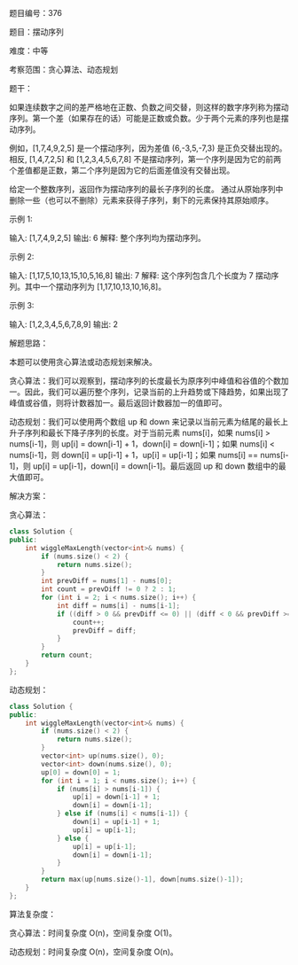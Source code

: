 题目编号：376

题目：摆动序列

难度：中等

考察范围：贪心算法、动态规划

题干：

如果连续数字之间的差严格地在正数、负数之间交替，则这样的数字序列称为摆动序列。第一个差（如果存在的话）可能是正数或负数。少于两个元素的序列也是摆动序列。

例如，[1,7,4,9,2,5] 是一个摆动序列，因为差值 (6,-3,5,-7,3) 是正负交替出现的。相反, [1,4,7,2,5] 和 [1,2,3,4,5,6,7,8] 不是摆动序列，第一个序列是因为它的前两个差值都是正数，第二个序列是因为它的后面差值没有交替出现。

给定一个整数序列，返回作为摆动序列的最长子序列的长度。 通过从原始序列中删除一些（也可以不删除）元素来获得子序列，剩下的元素保持其原始顺序。

示例 1:

输入: [1,7,4,9,2,5]
输出: 6 
解释: 整个序列均为摆动序列。

示例 2:

输入: [1,17,5,10,13,15,10,5,16,8]
输出: 7
解释: 这个序列包含几个长度为 7 摆动序列。其中一个摆动序列为 [1,17,10,13,10,16,8]。

示例 3:

输入: [1,2,3,4,5,6,7,8,9]
输出: 2

解题思路：

本题可以使用贪心算法或动态规划来解决。

贪心算法：我们可以观察到，摆动序列的长度最长为原序列中峰值和谷值的个数加一。因此，我们可以遍历整个序列，记录当前的上升趋势或下降趋势，如果出现了峰值或谷值，则将计数器加一。最后返回计数器加一的值即可。

动态规划：我们可以使用两个数组 up 和 down 来记录以当前元素为结尾的最长上升子序列和最长下降子序列的长度。对于当前元素 nums[i]，如果 nums[i] > nums[i-1]，则 up[i] = down[i-1] + 1，down[i] = down[i-1]；如果 nums[i] < nums[i-1]，则 down[i] = up[i-1] + 1，up[i] = up[i-1]；如果 nums[i] == nums[i-1]，则 up[i] = up[i-1]，down[i] = down[i-1]。最后返回 up 和 down 数组中的最大值即可。

解决方案：

贪心算法：

```cpp
class Solution {
public:
    int wiggleMaxLength(vector<int>& nums) {
        if (nums.size() < 2) {
            return nums.size();
        }
        int prevDiff = nums[1] - nums[0];
        int count = prevDiff != 0 ? 2 : 1;
        for (int i = 2; i < nums.size(); i++) {
            int diff = nums[i] - nums[i-1];
            if ((diff > 0 && prevDiff <= 0) || (diff < 0 && prevDiff >= 0)) {
                count++;
                prevDiff = diff;
            }
        }
        return count;
    }
};
```

动态规划：

```cpp
class Solution {
public:
    int wiggleMaxLength(vector<int>& nums) {
        if (nums.size() < 2) {
            return nums.size();
        }
        vector<int> up(nums.size(), 0);
        vector<int> down(nums.size(), 0);
        up[0] = down[0] = 1;
        for (int i = 1; i < nums.size(); i++) {
            if (nums[i] > nums[i-1]) {
                up[i] = down[i-1] + 1;
                down[i] = down[i-1];
            } else if (nums[i] < nums[i-1]) {
                down[i] = up[i-1] + 1;
                up[i] = up[i-1];
            } else {
                up[i] = up[i-1];
                down[i] = down[i-1];
            }
        }
        return max(up[nums.size()-1], down[nums.size()-1]);
    }
};
```

算法复杂度：

贪心算法：时间复杂度 O(n)，空间复杂度 O(1)。

动态规划：时间复杂度 O(n)，空间复杂度 O(n)。